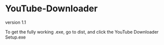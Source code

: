 # YouTube-Downloader
version 1.1

To get the fully working .exe, go to dist, and click the YouTube Downloader Setup.exe

